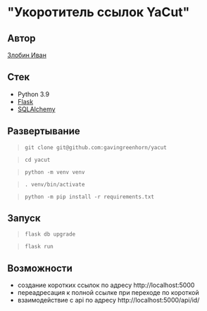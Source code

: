 # "Укоротитель ссылок YaCut"
## Автор
[Злобин Иван](https://github.com/gavingreenhorn)
## Стек
- Python 3.9
- [Flask](https://flask.palletsprojects.com/)
- [SQLAlchemy](https://docs.sqlalchemy.org/)
## Развертывание
>`git clone git@github.com:gavingreenhorn/yacut`

>`cd yacut`

>`python -m venv venv`

>`. venv/bin/activate`

>`python -m pip install -r requirements.txt`
## Запуск
>`flask db upgrade`

>`flask run`
## Возможности
- создание коротких ссылок по адресу http://localhost:5000
- переадресация к полной ссылке при переходе по короткой
- взаимодействие с api по адресу http://localhost:5000/api/id/